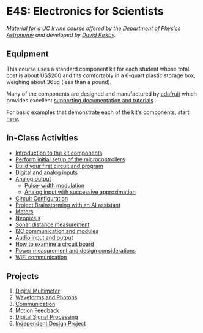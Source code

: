 # E4S: Electronics for Scientists

*Material for a [UC Irvine](https://uci.edu/) course offered by the [Department of Physics Astronomy](https://www.physics.uci.edu/) and developed by [David Kirkby](https://faculty.sites.uci.edu/dkirkby/).*

## Equipment

This course uses a standard component kit for each student whose total cost is about US$200 and fits comfortably in a 6-quart plastic storage box, weighing about 365g (less than a pound).

Many of the components are designed and manufactured by [adafruit](https://www.adafruit.com/about) which provides excellent [supporting documentation and tutorials](https://learn.adafruit.com/).

For basic examples that demonstrate each of the kit's components, start [here](hello.md).

## In-Class Activities

- [Introduction to the kit components](kit.md)
- [Perform initial setup of the microcontrollers](setup.md)
- [Build your first circuit and program](first-prog.md)
- [Digital and analog inputs](inputs.md)
- [Analog output](aout.md)
  - [Pulse-width modulation](https://observablehq.com/embed/@dkirkby/pwm@450?cells=intro%2CpwmPlot%2Cviewof+dutyCycle%2Cviewof+pwmFreq%2Cviewof+filterR%2Cviewof+filterC%2Cfooter)
  - [Analog input with successive approximation](https://observablehq.com/embed/@dkirkby/adc?cells=intro%2Cviewof+nbits%2Cviewof+theBit%2Cdiagram%2Cviewof+Vin%2Cviewof+Vcc%2Cplot%2Cfooter)
- [Circuit Configuration](generate.md)
- [Project Brainstorming with an AI assistant](brainstorm.md)
- [Motors](motor.md)
- [Neopixels](neopixel.md)
- [Sonar distance measurement](sonar.md)
- [I2C communication and modules](i2c.md)
- [Audio input and output](audio.md)
- [How to examine a circuit board](examine.md)
- [Power measurement and design considerations](power.md)
- [WiFi communication](wifi.md)

## Projects

1. [Digital Multimeter](projects/DMM.md)
2. [Waveforms and Photons](projects/Photons.md)
3. [Communication](projects/Chatter.md)
4. [Motion Feedback](projects/Motion.md)
5. [Digital Signal Processing](projects/DSP.md)
6. [Independent Design Project](projects/Design.md)
